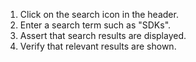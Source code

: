 1. Click on the search icon in the header.
2. Enter a search term such as "SDKs".
3. Assert that search results are displayed.
4. Verify that relevant results are shown.